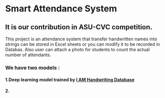 # Smart Attendance System 

## It is our contribution in **ASU-CVC** competition.
This project is an attendance system that transfer handwritten names into strings can be stored in Excel sheets or you can modify it to be recorded in Databas.
Also user can attach a photo for students to count the actual number of attendants.

### We have two models :
#### 1.Deep learning model trained by [I AM Handwriting Database](http://www.fki.inf.unibe.ch/databases/iam-handwriting-database)

#### 2.
